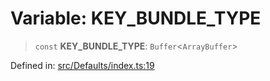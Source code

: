 # Variable: KEY\_BUNDLE\_TYPE

> `const` **KEY\_BUNDLE\_TYPE**: `Buffer`\<`ArrayBuffer`\>

Defined in: [src/Defaults/index.ts:19](https://github.com/Fokusdotid/bail/blob/82f46c566476ac566bfd781dede14412fcdfb787/src/Defaults/index.ts#L19)
